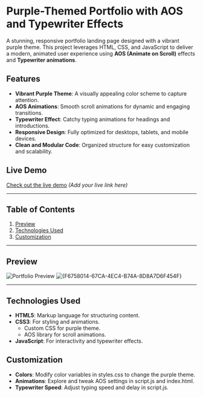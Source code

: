# Purple-Themed Portfolio with AOS and Typewriter Effects

A stunning, responsive portfolio landing page designed with a vibrant purple theme. This project leverages HTML, CSS, and JavaScript to deliver a modern, animated user experience using **AOS (Animate on Scroll)** effects and **Typewriter animations**.

## Features

- **Vibrant Purple Theme**: A visually appealing color scheme to capture attention.
- **AOS Animations**: Smooth scroll animations for dynamic and engaging transitions.
- **Typewriter Effect**: Catchy typing animations for headings and introductions.
- **Responsive Design**: Fully optimized for desktops, tablets, and mobile devices.
- **Clean and Modular Code**: Organized structure for easy customization and scalability.

## Live Demo

[Check out the live demo](#) *(Add your live link here)*

---

## Table of Contents

1. [Preview](#preview)
2. [Technologies Used](#technologies-used)
3. [Customization](#customization)


---

## Preview

![Portfolio Preview](#) ![{F6758014-67CA-4EC4-B74A-8D8A7D6F454F}](https://github.com/user-attachments/assets/ccc42055-34a2-4cc3-aebb-6f2c4821f3ba)



---

## Technologies Used

- **HTML5**: Markup language for structuring content.
- **CSS3**: For styling and animations.
  - Custom CSS for purple theme.
  - AOS library for scroll animations.
- **JavaScript**: For interactivity and typewriter effects.

## Customization

  - **Colors**: Modify color variables in styles.css to change the purple theme.
  - **Animations**: Explore and tweak AOS settings in script.js and index.html.
  - **Typewriter Speed**: Adjust typing speed and delay in script.js.
